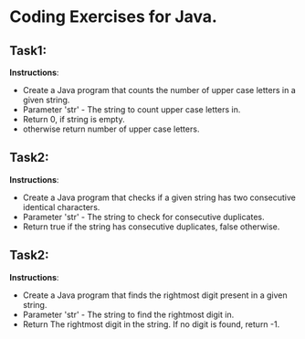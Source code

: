 # Coding Exercises for Java.

## Task1: <Get UpperCase Letters>
**Instructions**:
* Create a Java program that counts the number of upper case letters in a given string.
* Parameter 'str' - The string to count upper case letters in.
* Return 0, if string is empty.
* otherwise return number of upper case letters.

## Task2: <Check Consecutive Duplicates in String>
**Instructions**:
* Create a Java program that checks if a given string has two consecutive identical characters.
* Parameter 'str' - The string to check for consecutive duplicates.
* Return true if the string has consecutive duplicates, false otherwise.

## Task2: <Get Right-most Digit>
**Instructions**:
* Create a Java program that finds the rightmost digit present in a given string.
* Parameter 'str' - The string to find the rightmost digit in.
* Return The rightmost digit in the string. If no digit is found, return -1.
